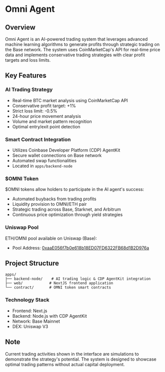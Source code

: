# Omni Agent

## Overview

Omni Agent is an AI-powered trading system that leverages advanced machine learning algorithms to generate profits through strategic trading on the Base network. The system uses CoinMarketCap's API for real-time price data and implements conservative trading strategies with clear profit targets and loss limits.

## Key Features

### AI Trading Strategy

- Real-time BTC market analysis using CoinMarketCap API
- Conservative profit target: +1%
- Strict loss limit: -0.5%
- 24-hour price movement analysis
- Volume and market pattern recognition
- Optimal entry/exit point detection

### Smart Contract Integration

- Utilizes Coinbase Developer Platform (CDP) AgentKit
- Secure wallet connections on Base network
- Automated swap functionalities
- Located in `apps/backend-node`

### $OMNI Token

$OMNI tokens allow holders to participate in the AI agent's success:

- Automated buybacks from trading profits
- Liquidity provision to OMNI/ETH pair
- Strategic trading across Base, Starknet, and Arbitrum
- Continuous price optimization through yield strategies

### Uniswap Pool

ETH/OMNI pool available on Uniswap (Base):

- Pool Address: [0xaaE056f7b0e618b18ED07FD6322FB68d1B2D976a](https://app.uniswap.org/explore/pools/base/0xaaE056f7b0e618b18ED07FD6322FB68d1B2D976a)

## Project Structure

```
apps/
├── backend-node/    # AI trading logic & CDP AgentKit integration
├── web/            # NextJS frontend application
└── contract/       # OMNI token smart contracts
```

### Technology Stack

- Frontend: Next.js
- Backend: Node.js with CDP AgentKit
- Network: Base Mainnet
- DEX: Uniswap V3

## Note

Current trading activities shown in the interface are simulations to demonstrate the strategy's potential. The system is designed to showcase optimal trading patterns without actual capital deployment.
